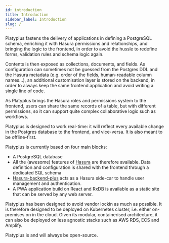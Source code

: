 ```yaml
---
id: introduction
title: Introduction
sidebar_label: Introduction
slug: /
---
```


Platyplus fastens the delivery of applications in defining a PostgreSQL schema, enriching it with Hasura permissions and relationships, and bringing the logic to the frontend, in order to avoid the hussle to redefine forms, validation rules and schema logic again.

Contents is then exposed as collections, documents, and fields. As configuration can sometimes not be guessed from the Postgres DDL and the Hasura metadata (e.g. order of the fields, human-readable column names...), an additional customisation layer is stored on the backend, in order to always keep the same frontend application and avoid writing a single line of code.

As Platyplus brings the Hasura roles and permissions system to the frontend, users can share the same records of a table, but with different permissions, so it can support quite complex collaborative logic such as workflows.

Platyplus is designed to work real-time: it will reflect every available change in the Postgres database to the frontend, and vice-versa. It is also meant to be offline-first.

Platyplus is currently based on four main blocks:

- A PostgreSQL database
- All the (awesome) features of [Hasura](https://hasura.io/) are therefore available. Data definition and configuration is shared with the frontend through a dedicated SQL schema
- [Hasura-backend-plus](https://github.com/nhost/hasura-backend-plus) acts as a Hasura side-car to handle user management and authentication.
- A PWA application build on React and RxDB is available as a static site that can be served by any web server.

Platyplus has been designed to avoid vendor lockin as much as possible. It is therefore designed to be deployed on Kubernetes cluster, i.e. either on-premises on in the cloud. Given its modular, containerised architecture, it can also be deployed on less agnostic stacks such as AWS RDS, ECS and Amplify.

Platyplus is and will always be open-source.
